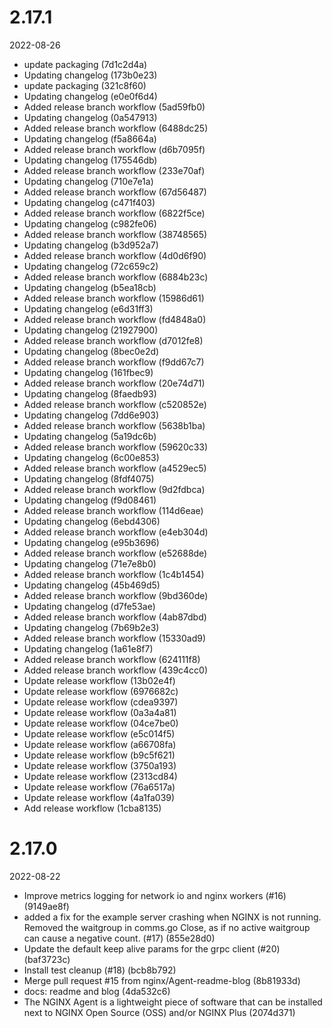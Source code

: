 
2.17.1
=============
2022-08-26

* update packaging (7d1c2d4a)
* Updating changelog (173b0e23)
* update packaging (321c8f60)
* Updating changelog (e0e0f6d4)
* Added release branch workflow (5ad59fb0)
* Updating changelog (0a547913)
* Added release branch workflow (6488dc25)
* Updating changelog (f5a8664a)
* Added release branch workflow (d6b7095f)
* Updating changelog (175546db)
* Added release branch workflow (233e70af)
* Updating changelog (710e7e1a)
* Added release branch workflow (67d56487)
* Updating changelog (c471f403)
* Added release branch workflow (6822f5ce)
* Updating changelog (c982fe06)
* Added release branch workflow (38748565)
* Updating changelog (b3d952a7)
* Added release branch workflow (4d0d6f90)
* Updating changelog (72c659c2)
* Added release branch workflow (6884b23c)
* Updating changelog (b5ea18cb)
* Added release branch workflow (15986d61)
* Updating changelog (e6d31ff3)
* Added release branch workflow (fd4848a0)
* Updating changelog (21927900)
* Added release branch workflow (d7012fe8)
* Updating changelog (8bec0e2d)
* Added release branch workflow (f9dd67c7)
* Updating changelog (161fbec9)
* Added release branch workflow (20e74d71)
* Updating changelog (8faedb93)
* Added release branch workflow (c520852e)
* Updating changelog (7dd6e903)
* Added release branch workflow (5638b1ba)
* Updating changelog (5a19dc6b)
* Added release branch workflow (59620c33)
* Updating changelog (6c00e853)
* Added release branch workflow (a4529ec5)
* Updating changelog (8fdf4075)
* Added release branch workflow (9d2fdbca)
* Updating changelog (f9d08461)
* Added release branch workflow (114d6eae)
* Updating changelog (6ebd4306)
* Added release branch workflow (e4eb304d)
* Updating changelog (e95b3696)
* Added release branch workflow (e52688de)
* Updating changelog (71e7e8b0)
* Added release branch workflow (1c4b1454)
* Updating changelog (45b469d5)
* Added release branch workflow (9bd360de)
* Updating changelog (d7fe53ae)
* Added release branch workflow (4ab87dbd)
* Updating changelog (7b69b2e3)
* Added release branch workflow (15330ad9)
* Updating changelog (1a61e8f7)
* Added release branch workflow (624111f8)
* Added release branch workflow (439c4cc0)
* Update release workflow (13b02e4f)
* Update release workflow (6976682c)
* Update release workflow (cdea9397)
* Update release workflow (0a3a4a81)
* Update release workflow (04ce7be0)
* Update release workflow (e5c014f5)
* Update release workflow (a66708fa)
* Update release workflow (b9c5f621)
* Update release workflow (3750a193)
* Update release workflow (2313cd84)
* Update release workflow (76a6517a)
* Update release workflow (4a1fa039)
* Add release workflow (1cba8135)

2.17.0
=============
2022-08-22

* Improve metrics logging for network io and nginx workers (#16) (9149ae8f)
* added a fix for the example server crashing when NGINX is not running. Removed the waitgroup in comms.go Close, as if no active waitgroup can cause a negative count. (#17) (855e28d0)
* Update the default keep alive params for the grpc client (#20) (baf3723c)
* Install test cleanup (#18) (bcb8b792)
* Merge pull request #15 from nginx/Agent-readme-blog (8b81933d)
* docs: readme and blog (4da532c6)
* The NGINX Agent is a lightweight piece of software that can be installed next to NGINX Open Source (OSS) and/or NGINX Plus (2074d371)


